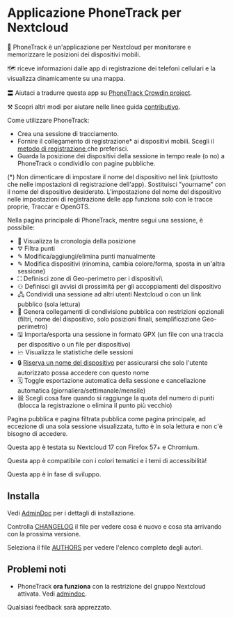 # Applicazione PhoneTrack per Nextcloud

📱 PhoneTrack è un'applicazione per Nextcloud per monitorare e memorizzare le posizioni dei dispositivi mobili.

🗺 riceve informazioni dalle app di registrazione dei telefoni cellulari e la visualizza dinamicamente su una mappa.

〓 Aiutaci a tradurre questa app su [PhoneTrack Crowdin project](https://crowdin.com/project/phonetrack).

⚒ Scopri altri modi per aiutare nelle linee guida [contributivo](https://gitlab.com/eneiluj/phonetrack-oc/blob/master/CONTRIBUTING.md).

Come utilizzare PhoneTrack:

* Crea una sessione di tracciamento.
* Fornire il collegamento di registrazione\* ai dispositivi mobili. Scegli il [ metodo di registrazione ](https://gitlab.com/eneiluj/phonetrack-oc/wikis/userdoc#logging-methods) che preferisci.
* Guarda la posizione dei dispositivi della sessione in tempo reale (o no) a PhoneTrack o condividilo con pagine pubbliche.

(\*) Non dimenticare di impostare il nome del dispositivo nel link (piuttosto che nelle impostazioni di registrazione dell'app). Sostituisci "yourname" con il nome del dispositivo desiderato. L'impostazione del nome del dispositivo nelle impostazioni di registrazione delle app funziona solo con le tracce proprie, Traccar e OpenGTS.

Nella pagina principale di PhoneTrack, mentre segui una sessione, è possibile:

* 📍 Visualizza la cronologia della posizione
* ⛛ Filtra punti
* ✎ Modifica/aggiungi/elimina punti manualmente
* ✎ Modifica dispositivi (rinomina, cambia colore/forma, sposta in un'altra sessione)
* ⛶ Definisci zone di Geo-perimetro per i dispositivi\\
* ⚇ Definisci gli avvisi di prossimità per gli accoppiamenti del dispositivo
* 🖧 Condividi una sessione ad altri utenti Nextcloud o con un link pubblico (sola lettura)
* 🔗 Genera collegamenti di condivisione pubblica con restrizioni opzionali (filtri, nome del dispositivo, solo posizioni finali, semplificazione Geo-perimetro)
* 🖫 Importa/esporta una sessione in formato GPX (un file con una traccia per dispositivo o un file per dispositivo)
* 🗠 Visualizza le statistiche delle sessioni
* 🔒 [Riserva un nome del dispositivo](https://gitlab.com/eneiluj/phonetrack-oc/wikis/userdoc#device-name-reservation) per assicurarsi che solo l'utente autorizzato possa accedere con questo nome
* 🗓 Toggle esportazione automatica della sessione e cancellazione automatica (giornaliera/settimanale/mensile)
* 𗩌 Scegli cosa fare quando si raggiunge la quota del numero di punti (blocca la registrazione o elimina il punto più vecchio)

Pagina pubblica e pagina filtrata pubblica come pagina principale, ad eccezione di una sola sessione visualizzata, tutto è in sola lettura e non c'è bisogno di accedere.

Questa app è testata su Nextcloud 17 con Firefox 57+ e Chromium.

Questa app è compatibile con i colori tematici e i temi di accessibilità!

Questa app è in fase di sviluppo.

## Installa

Vedi [AdminDoc](https://gitlab.com/eneiluj/phonetrack-oc/wikis/admindoc) per i dettagli di installazione.

Controlla [CHANGELOG](https://gitlab.com/eneiluj/phonetrack-oc/blob/master/CHANGELOG.md#change-log) il file per vedere cosa è nuovo e cosa sta arrivando con la prossima versione.

Seleziona il file [AUTHORS](https://gitlab.com/eneiluj/phonetrack-oc/blob/master/AUTHORS.md#authors) per vedere l'elenco completo degli autori.

## Problemi noti

* PhoneTrack **ora funziona** con la restrizione del gruppo Nextcloud attivata. Vedi [admindoc](https://gitlab.com/eneiluj/phonetrack-oc/wikis/admindoc#issue-with-phonetrack-restricted-to-some-groups-in-nextcloud).

Qualsiasi feedback sarà apprezzato.